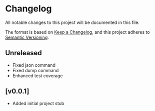 # Changelog

All notable changes to this project will be documented in this file.

The format is based on [Keep a Changelog](https://keepachangelog.com/en/1.0.0/),
and this project adheres to [Semantic Versioning](https://semver.org/spec/v2.0.0.html).

## Unreleased

- Fixed json command
- Fixed dump command
- Enhanced test coverage

## [v0.0.1]

- Added initial project stub

[Unreleased]: https://github.com/denisvasilik/binalyzer-cli
